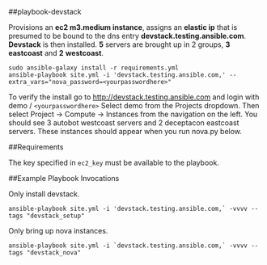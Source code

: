 ##playbook-devstack

Provisions an **ec2 m3.medium instance**, assigns an **elastic ip** that is presumed to be bound to the dns entry **devstack.testing.ansible.com**. **Devstack** is then installed. **5** servers are brought up in 2 groups, **3** **eastcoast** and **2** **westcoast**.
```
sudo ansible-galaxy install -r requirements.yml
ansible-playbook site.yml -i 'devstack.testing.ansible.com,' --extra_vars="nova_password=<yourpasswordhere>"
```
To verify the install go to http://devstack.testing.ansible.com and login with demo / `<yourpasswordhere>` Select demo from the Projects dropdown. Then select Project -> Compute -> Instances from the navigation on the left. You should see 3 autobot westcoast servers and 2 deceptacon eastcoast servers. These instances should appear when you run nova.py below.

##Requirements

The key specified in `ec2_key` must be available to the playbook.

##Example Playbook Invocations

Only install devstack.
```
ansible-playbook site.yml -i 'devstack.testing.ansible.com,` -vvvv --tags "devstack_setup"
```
Only bring up nova instances.
```
ansible-playbook site.yml -i `devstack.testing.ansible.com,` -vvvv --tags "devstack_nova"
```